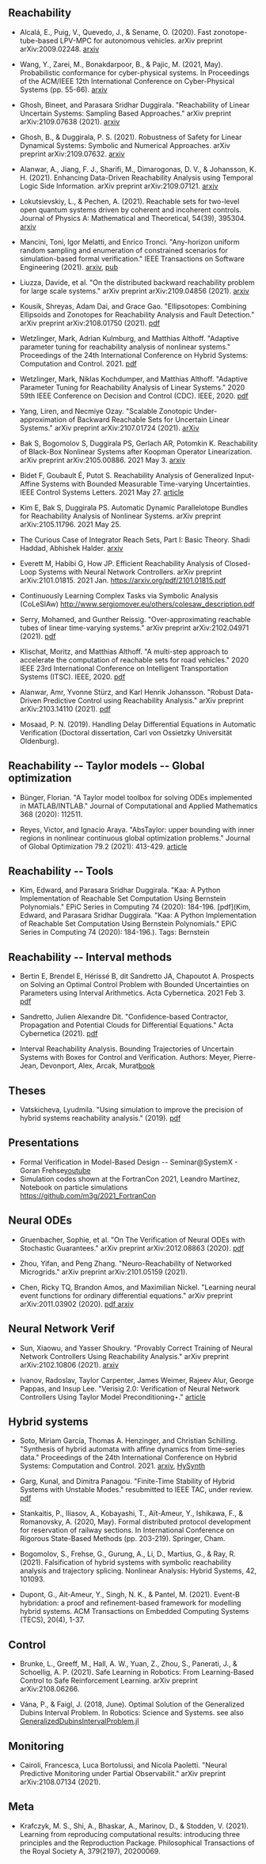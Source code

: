 ## Reachability

- Alcalá, E., Puig, V., Quevedo, J., & Sename, O. (2020). Fast zonotope-tube-based LPV-MPC for autonomous vehicles. arXiv preprint arXiv:2009.02248. [arxiv](https://arxiv.org/pdf/2009.02248.pdf)

- Wang, Y., Zarei, M., Bonakdarpoor, B., & Pajic, M. (2021, May). Probabilistic conformance for cyber-physical systems. In Proceedings of the ACM/IEEE 12th International Conference on Cyber-Physical Systems (pp. 55-66). [arxiv](https://arxiv.org/pdf/2008.01135.pdf)
 
- Ghosh, Bineet, and Parasara Sridhar Duggirala. "Reachability of Linear Uncertain Systems: Sampling Based Approaches." arXiv preprint arXiv:2109.07638 (2021). [arxiv](https://arxiv.org/pdf/2109.07638.pdf)


- Ghosh, B., & Duggirala, P. S. (2021). Robustness of Safety for Linear Dynamical Systems: Symbolic and Numerical Approaches. arXiv preprint arXiv:2109.07632. [arxiv](https://arxiv.org/pdf/2109.07632.pdf)

- Alanwar, A., Jiang, F. J., Sharifi, M., Dimarogonas, D. V., & Johansson, K. H. (2021). Enhancing Data-Driven Reachability Analysis using Temporal Logic Side Information. arXiv preprint arXiv:2109.07121. [arxiv](https://arxiv.org/pdf/2109.07121.pdf)
 
- Lokutsievskiy, L., & Pechen, A. (2021). Reachable sets for two-level open quantum systems driven by coherent and incoherent controls. Journal of Physics A: Mathematical and Theoretical, 54(39), 395304. [arxiv](https://arxiv.org/pdf/2109.04384.pdf)

- Mancini, Toni, Igor Melatti, and Enrico Tronci. "Any-horizon uniform random sampling and enumeration of constrained scenarios for simulation-based formal verification." IEEE Transactions on Software Engineering (2021). [arxiv](https://arxiv.org/pdf/2109.03330.pdf), [pub](https://ieeexplore.ieee.org/abstract/document/9527998)

- Liuzza, Davide, et al. "On the distributed backward reachability problem for large scale systems." arXiv preprint arXiv:2109.04856 (2021). [arxiv](https://arxiv.org/pdf/2109.04856.pdf)
 
- Kousik, Shreyas, Adam Dai, and Grace Gao. "Ellipsotopes: Combining Ellipsoids and Zonotopes for Reachability Analysis and Fault Detection." arXiv preprint arXiv:2108.01750 (2021). [pdf](https://arxiv.org/pdf/2108.01750.pdf)
  
- Wetzlinger, Mark, Adrian Kulmburg, and Matthias Althoff. "Adaptive parameter tuning for reachability analysis of nonlinear systems." Proceedings of the 24th International Conference on Hybrid Systems: Computation and Control. 2021. [pdf](https://mediatum.ub.tum.de/doc/1615814/1615814.pdf)

- Wetzlinger, Mark, Niklas Kochdumper, and Matthias Althoff. "Adaptive Parameter Tuning for Reachability Analysis of Linear Systems." 2020 59th IEEE Conference on Decision and Control (CDC). IEEE, 2020. [pdf](https://arxiv.org/pdf/2006.12091.pdf)

- Yang, Liren, and Necmiye Ozay. "Scalable Zonotopic Under-approximation of Backward Reachable Sets for Uncertain Linear Systems." arXiv preprint arXiv:2107.01724 (2021). [arXiv](https://arxiv.org/pdf/2107.01724.pdf)

- Bak S, Bogomolov S, Duggirala PS, Gerlach AR, Potomkin K. Reachability of Black-Box Nonlinear Systems after Koopman Operator Linearization. arXiv preprint arXiv:2105.00886. 2021 May 3. [arxiv](https://arxiv.org/abs/2105.00886)

- Bidet F, Goubault É, Putot S. Reachability Analysis of Generalized Input-Affine Systems with Bounded Measurable Time-varying Uncertainties. IEEE Control Systems Letters. 2021 May 27. [article](https://ieeexplore.ieee.org/abstract/document/9442847)

- Kim E, Bak S, Duggirala PS. Automatic Dynamic Parallelotope Bundles for Reachability Analysis of Nonlinear Systems. arXiv preprint arXiv:2105.11796. 2021 May 25.

- The Curious Case of Integrator Reach Sets, Part I: Basic Theory. Shadi Haddad, Abhishek Halder. [arxiv](https://arxiv.org/pdf/2102.11423.pdf)

- Everett M, Habibi G, How JP. Efficient Reachability Analysis of Closed-Loop Systems with Neural Network Controllers. arXiv preprint arXiv:2101.01815. 2021 Jan. https://arxiv.org/pdf/2101.01815.pdf

- Continuously Learning Complex Tasks via Symbolic Analysis (CoLeSlAw) http://www.sergiomover.eu/others/colesaw_description.pdf

- Serry, Mohamed, and Gunther Reissig. "Over-approximating reachable tubes of linear time-varying systems." arXiv preprint arXiv:2102.04971 (2021). [pdf](https://arxiv.org/pdf/2102.04971.pdf)

- Klischat, Moritz, and Matthias Althoff. "A multi-step approach to accelerate the computation of reachable sets for road vehicles." 2020 IEEE 23rd International Conference on Intelligent Transportation Systems (ITSC). IEEE, 2020. [pdf](https://www.researchgate.net/profile/Moritz-Klischat/publication/342448167_A_Multi-Step_Approach_to_Accelerate_the_Computation_of_Reachable_Sets_for_Road_Vehicles/links/5ef4baf6299bf18816e5127e/A-Multi-Step-Approach-to-Accelerate-the-Computation-of-Reachable-Sets-for-Road-Vehicles.pdf)

- Alanwar, Amr, Yvonne Stürz, and Karl Henrik Johansson. "Robust Data-Driven Predictive Control using Reachability Analysis." arXiv preprint arXiv:2103.14110 (2021). [pdf](https://arxiv.org/pdf/2103.14110.pdf)

- Mosaad, P. N. (2019). Handling Delay Differential Equations in Automatic Verification (Doctoral dissertation, Carl von Ossietzky Universität Oldenburg).

## Reachability -- Taylor models -- Global optimization

- Bünger, Florian. "A Taylor model toolbox for solving ODEs implemented in MATLAB/INTLAB." Journal of Computational and Applied Mathematics 368 (2020): 112511.

- Reyes, Victor, and Ignacio Araya. "AbsTaylor: upper bounding with inner regions in nonlinear continuous global optimization problems." Journal of Global Optimization 79.2 (2021): 413-429. [article](https://link.springer.com/article/10.1007/s10898-020-00878-z)

## Reachability -- Tools

- Kim, Edward, and Parasara Sridhar Duggirala. "Kaa: A Python Implementation of Reachable Set Computation Using Bernstein Polynomials." EPiC Series in Computing 74 (2020): 184-196. [pdf](Kim, Edward, and Parasara Sridhar Duggirala. "Kaa: A Python Implementation of Reachable Set Computation Using Bernstein Polynomials." EPiC Series in Computing 74 (2020): 184-196.). Tags: Bernstein

 
## Reachability -- Interval methods

- Bertin E, Brendel E, Hérissé B, dit Sandretto JA, Chapoutot A. Prospects on Solving an Optimal Control Problem with Bounded Uncertainties on Parameters using Interval Arithmetics. Acta Cybernetica. 2021 Feb 3. [pdf](https://cyber.bibl.u-szeged.hu/index.php/actcybern/article/download/4142/4021)

- Sandretto, Julien Alexandre Dit. "Confidence-based Contractor, Propagation and Potential Clouds for Differential Equations." Acta Cybernetica (2021). [pdf](https://cyber.bibl.u-szeged.hu/index.php/actcybern/article/download/4133/4017)

- Interval Reachability Analysis. Bounding Trajectories of Uncertain Systems with Boxes for Control and Verification. Authors: Meyer, Pierre-Jean, Devonport, Alex, Arcak, Murat[book](https://www.springer.com/gp/book/9783030651091)

## Theses

- Vatskicheva, Lyudmila. "Using simulation to improve the precision of hybrid systems reachability analysis." (2019). [pdf](https://ths.rwth-aachen.de/wp-content/uploads/sites/4/teaching/theses/vatskicheva_bachelor.pdf)

## Presentations

- Formal Verification in Model-Based Design -- Seminar@SystemX - Goran Frehse[youtube](https://www.youtube.com/watch?v=_J6UH0PnNA0)
- Simulation codes shown at the FortranCon 2021, Leandro Martínez, Notebook on particle simulations https://github.com/m3g/2021_FortranCon

## Neural ODEs

- Gruenbacher, Sophie, et al. "On The Verification of Neural ODEs with Stochastic Guarantees." arXiv preprint arXiv:2012.08863 (2020). [pdf](https://arxiv.org/pdf/2012.08863.pdf)

- Zhou, Yifan, and Peng Zhang. "Neuro-Reachability of Networked Microgrids." arXiv preprint arXiv:2101.05159 (2021). 

- Chen, Ricky TQ, Brandon Amos, and Maximilian Nickel. "Learning neural event functions for ordinary differential equations." arXiv preprint arXiv:2011.03902 (2020). [pdf arxiv](https://arxiv.org/pdf/2011.03902.pdf)
 
## Neural Network Verif

- Sun, Xiaowu, and Yasser Shoukry. "Provably Correct Training of Neural Network Controllers Using Reachability Analysis." arXiv preprint arXiv:2102.10806 (2021).
[arxiv](https://arxiv.org/pdf/2102.10806.pdf)


- Ivanov, Radoslav, Taylor Carpenter, James Weimer, Rajeev Alur, George Pappas, and Insup Lee. "Verisig 2.0: Verification of Neural Network Controllers Using Taylor Model Preconditioning⋆." [article](seas.upenn.edu/~rivanov/cpub/cav21-ivanov.pdfeee)

## Hybrid systems

- Soto, Miriam García, Thomas A. Henzinger, and Christian Schilling. "Synthesis of hybrid automata with affine dynamics from time-series data." Proceedings of the 24th International Conference on Hybrid Systems: Computation and Control. 2021. [arxiv](https://arxiv.org/pdf/2102.12734.pdf), [HySynth](https://github.com/HySynth/HySynth-HSCC-2021)
 
- Garg, Kunal, and Dimitra Panagou. "Finite-Time Stability of Hybrid Systems with Unstable Modes." resubmitted to IEEE TAC, under review. [pdf](http://www-personal.umich.edu/~kgarg/uploads/papers/LCSS_FTS_of_Hybrid_systems.pdf)

- Stankaitis, P., Iliasov, A., Kobayashi, T., Aït-Ameur, Y., Ishikawa, F., & Romanovsky, A. (2020, May). Formal distributed protocol development for reservation of railway sections. In International Conference on Rigorous State-Based Methods (pp. 203-219). Springer, Cham.

- Bogomolov, S., Frehse, G., Gurung, A., Li, D., Martius, G., & Ray, R. (2021). Falsification of hybrid systems with symbolic reachability analysis and trajectory splicing. Nonlinear Analysis: Hybrid Systems, 42, 101093.

- Dupont, G., Ait-Ameur, Y., Singh, N. K., & Pantel, M. (2021). Event-B hybridation: a proof and refinement-based framework for modelling hybrid systems. ACM Transactions on Embedded Computing Systems (TECS), 20(4), 1-37.


## Control

- Brunke, L., Greeff, M., Hall, A. W., Yuan, Z., Zhou, S., Panerati, J., & Schoellig, A. P. (2021). Safe Learning in Robotics: From Learning-Based Control to Safe Reinforcement Learning. arXiv preprint arXiv:2108.06266.

- Vána, P., & Faigl, J. (2018, June). Optimal Solution of the Generalized Dubins Interval Problem. In Robotics: Science and Systems. see also [GeneralizedDubinsIntervalProblem.jl](https://github.com/comrob/GeneralizedDubinsIntervalProblem.jl)



## Monitoring

- Cairoli, Francesca, Luca Bortolussi, and Nicola Paoletti. "Neural Predictive Monitoring under Partial Observabilit." arXiv preprint arXiv:2108.07134 (2021).

## Meta

- Krafczyk, M. S., Shi, A., Bhaskar, A., Marinov, D., & Stodden, V. (2021). Learning from reproducing computational results: introducing three principles and the Reproduction Package. Philosophical Transactions of the Royal Society A, 379(2197), 20200069.
